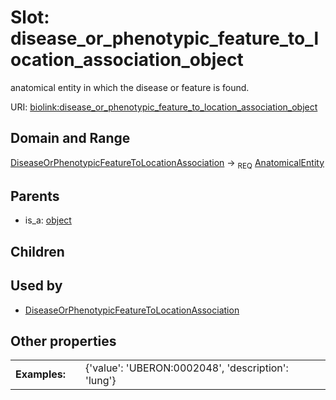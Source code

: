 
# Slot: disease_or_phenotypic_feature_to_location_association_object


anatomical entity in which the disease or feature is found.

URI: [biolink:disease_or_phenotypic_feature_to_location_association_object](https://w3id.org/biolink/vocab/disease_or_phenotypic_feature_to_location_association_object)


## Domain and Range

[DiseaseOrPhenotypicFeatureToLocationAssociation](DiseaseOrPhenotypicFeatureToLocationAssociation.md) &#8594;  <sub>REQ</sub> [AnatomicalEntity](AnatomicalEntity.md)

## Parents

 *  is_a: [object](object.md)

## Children


## Used by

 * [DiseaseOrPhenotypicFeatureToLocationAssociation](DiseaseOrPhenotypicFeatureToLocationAssociation.md)

## Other properties

|  |  |  |
| --- | --- | --- |
| **Examples:** | | {'value': 'UBERON:0002048', 'description': 'lung'} |

